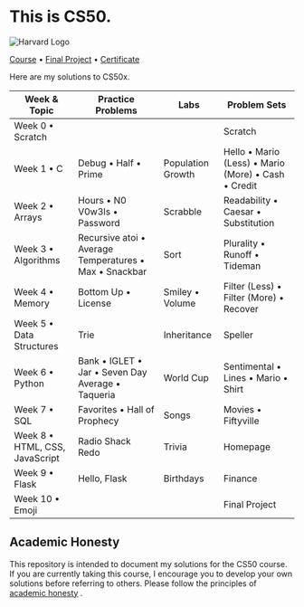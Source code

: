 # This is CS50.


<p align="left">
  <img src="https://lh5.googleusercontent.com/EituGLa2LhnAd-B-SUCpw9WhJTImioKqwFLpe1qDhAx1lKq_VSNiYVi-ghrMxROfyfwz8Rfz-cKYOKBDwh-7OEMButVijE5mXKI9333g2QaiPwzAY6_8HlOSaGI5gy3xHfgia1cB0mU669xrGJ4TXHU" alt="Harvard Logo">
</p>

[Course](https://cs50.harvard.edu/x/2023/) • [Final Project](https://github.com/yaminmomo15/myFlashCard) • [Certificate](https://certificates.cs50.io/1eeddc54-62bb-408f-a16a-cf66323d1fef.pdf?size=letter)

Here are my solutions to CS50x. 

| Week & Topic               | Practice Problems                                         | Labs                   | Problem Sets                                            |
|----------------------------|-----------------------------------------------------------|------------------------|---------------------------------------------------------|
| Week 0 • Scratch           |                                                           |                        | Scratch                                                 |
| Week 1 • C                 | Debug • Half • Prime                                      | Population Growth      | Hello • Mario (Less) • Mario (More) • Cash • Credit     |
| Week 2 • Arrays            | Hours • N0 V0w3ls • Password                              | Scrabble               | Readability • Caesar • Substitution                     |
| Week 3 • Algorithms        | Recursive atoi • Average Temperatures • Max • Snackbar    | Sort                   | Plurality • Runoff • Tideman                            |
| Week 4 • Memory            | Bottom Up • License                                       | Smiley • Volume        | Filter (Less) • Filter (More) • Recover                 |
| Week 5 • Data Structures   | Trie                                                      | Inheritance            | Speller                                                 |
| Week 6 • Python            | Bank • IGLET • Jar • Seven Day Average • Taqueria         | World Cup              | Sentimental • Lines • Mario • Shirt                     |
| Week 7 • SQL               | Favorites • Hall of Prophecy                              | Songs                  | Movies • Fiftyville                                     |
| Week 8 • HTML, CSS, JavaScript | Radio Shack Redo                                      | Trivia                 | Homepage                                                |
| Week 9 • Flask             | Hello, Flask                                              | Birthdays              | Finance                                                 |
| Week 10 • Emoji            |                                                           |                        | Final Project                                           |


## Academic Honesty

This repository is intended to document my solutions for the CS50 course. If you are currently taking this course, I encourage you to develop your own solutions before referring to others. Please follow the principles of [academic honesty](https://cs50.harvard.edu/x/2023/honesty/) .

